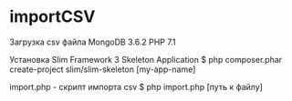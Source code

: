 # importCSV
Загрузка csv файла MongoDB 3.6.2 PHP 7.1

Установка Slim Framework 3 Skeleton Application
$ php composer.phar create-project slim/slim-skeleton [my-app-name]

import.php - скрипт импорта csv
$ php import.php [путь к файлу]
